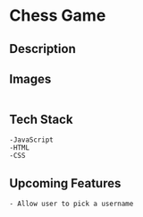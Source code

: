 # Chess Game

## Description

## Images
![]()

## Tech Stack

    -JavaScript
    -HTML
    -CSS

## Upcoming Features    

    - Allow user to pick a username